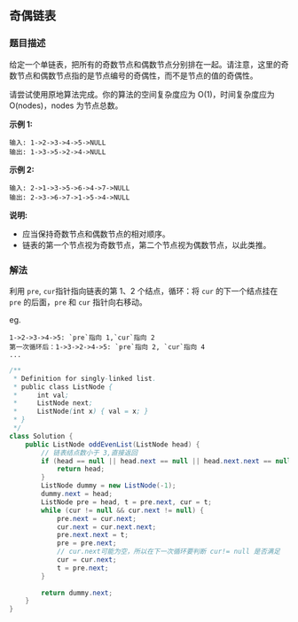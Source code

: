 ## 奇偶链表
### 题目描述

给定一个单链表，把所有的奇数节点和偶数节点分别排在一起。请注意，这里的奇数节点和偶数节点指的是节点编号的奇偶性，而不是节点的值的奇偶性。

请尝试使用原地算法完成。你的算法的空间复杂度应为 O(1)，时间复杂度应为 O(nodes)，nodes 为节点总数。

**示例 1:**
```
输入: 1->2->3->4->5->NULL
输出: 1->3->5->2->4->NULL
```

**示例 2:**
```
输入: 2->1->3->5->6->4->7->NULL 
输出: 2->3->6->7->1->5->4->NULL
```

**说明:**

- 应当保持奇数节点和偶数节点的相对顺序。
- 链表的第一个节点视为奇数节点，第二个节点视为偶数节点，以此类推。

### 解法
利用 `pre`, `cur`指针指向链表的第 1、2 个结点，循环：将 `cur` 的下一个结点挂在 `pre` 的后面，`pre` 和 `cur` 指针向右移动。

eg. 
```
1->2->3->4->5: `pre`指向 1,`cur`指向 2
第一次循环后：1->3->2->4->5: `pre`指向 2, `cur`指向 4
...
```

```java
/**
 * Definition for singly-linked list.
 * public class ListNode {
 *     int val;
 *     ListNode next;
 *     ListNode(int x) { val = x; }
 * }
 */
class Solution {
    public ListNode oddEvenList(ListNode head) {
        // 链表结点数小于 3,直接返回
        if (head == null || head.next == null || head.next.next == null) {
            return head;
        }
        ListNode dummy = new ListNode(-1);
        dummy.next = head;
        ListNode pre = head, t = pre.next, cur = t;
        while (cur != null && cur.next != null) {
            pre.next = cur.next;
            cur.next = cur.next.next;
            pre.next.next = t;
            pre = pre.next;
            // cur.next可能为空，所以在下一次循环要判断 cur!= null 是否满足
            cur = cur.next;
            t = pre.next;
        }
        
        return dummy.next;
    }
}
```
